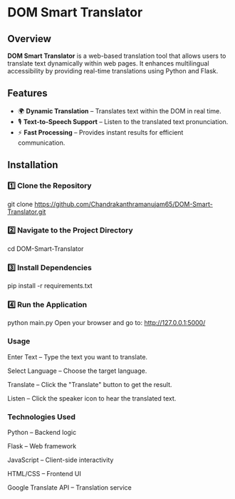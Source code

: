 # DOM Smart Translator

## Overview

**DOM Smart Translator** is a web-based translation tool that allows users to translate text dynamically within web pages. It enhances multilingual accessibility by providing real-time translations using Python and Flask.

## Features

- 🌍 **Dynamic Translation** – Translates text within the DOM in real time.
- 🎙️ **Text-to-Speech Support** – Listen to the translated text pronunciation.
- ⚡ **Fast Processing** – Provides instant results for efficient communication.

## Installation

### 1️⃣ Clone the Repository
git clone https://github.com/Chandrakanthramanujam65/DOM-Smart-Translator.git
### 2️⃣ Navigate to the Project Directory
cd DOM-Smart-Translator
### 3️⃣ Install Dependencies
pip install -r requirements.txt
### 4️⃣ Run the Application
python main.py
Open your browser and go to: http://127.0.0.1:5000/
### Usage
Enter Text – Type the text you want to translate.

Select Language – Choose the target language.

Translate – Click the "Translate" button to get the result.

Listen – Click the speaker icon to hear the translated text.

### Technologies Used
Python – Backend logic

Flask – Web framework

JavaScript – Client-side interactivity

HTML/CSS – Frontend UI

Google Translate API – Translation service
